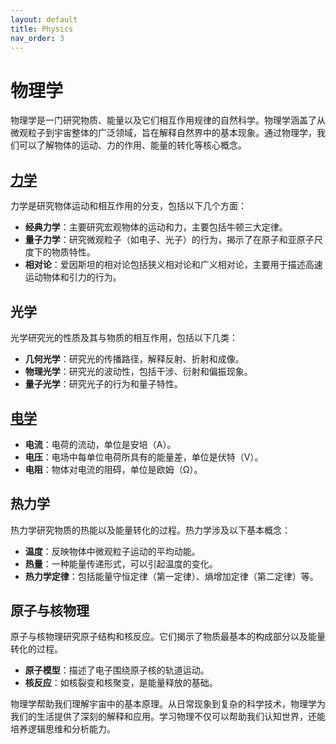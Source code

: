 ```yaml
---
layout: default
title: Physics
nav_order: 3
---
```


# 物理学

物理学是一门研究物质、能量以及它们相互作用规律的自然科学。物理学涵盖了从微观粒子到宇宙整体的广泛领域，旨在解释自然界中的基本现象。通过物理学，我们可以了解物体的运动、力的作用、能量的转化等核心概念。

## [力学](mechanics)
力学是研究物体运动和相互作用的分支，包括以下几个方面：

- **经典力学**：主要研究宏观物体的运动和力，主要包括牛顿三大定律。
- **量子力学**：研究微观粒子（如电子、光子）的行为，揭示了在原子和亚原子尺度下的物质特性。
- **相对论**：爱因斯坦的相对论包括狭义相对论和广义相对论，主要用于描述高速运动物体和引力的行为。

## 光学
光学研究光的性质及其与物质的相互作用，包括以下几类：

- **几何光学**：研究光的传播路径，解释反射、折射和成像。
- **物理光学**：研究光的波动性，包括干涉、衍射和偏振现象。
- **量子光学**：研究光子的行为和量子特性。

## [电学](electricity)

- **电流**：电荷的流动，单位是安培（A）。
- **电压**：电场中每单位电荷所具有的能量差，单位是伏特（V）。
- **电阻**：物体对电流的阻碍，单位是欧姆（Ω）。

## 热力学
热力学研究物质的热能以及能量转化的过程。热力学涉及以下基本概念：

- **温度**：反映物体中微观粒子运动的平均动能。
- **热量**：一种能量传递形式，可以引起温度的变化。
- **热力学定律**：包括能量守恒定律（第一定律）、熵增加定律（第二定律）等。

## 原子与核物理
原子与核物理研究原子结构和核反应。它们揭示了物质最基本的构成部分以及能量转化的过程。

- **原子模型**：描述了电子围绕原子核的轨道运动。
- **核反应**：如核裂变和核聚变，是能量释放的基础。

物理学帮助我们理解宇宙中的基本原理。从日常现象到复杂的科学技术，物理学为我们的生活提供了深刻的解释和应用。学习物理不仅可以帮助我们认知世界，还能培养逻辑思维和分析能力。